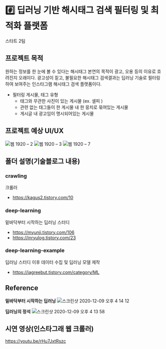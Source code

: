 # #️⃣ 딥러닝 기반 해시태그 검색 필터링 및 최적화 플랫폼

스타트 2팀

## 프로젝트 목적

원하는 정보를 한 눈에 볼 수 있다는 해시태그 본연의 목적이 광고, 오용 등의 이유로 흐려진지 오래이다. 광고성이 짙고, 불필요한 해시태그 검색결과는 딥러닝 기술로 필터링하여 보여주는 인스타그램 해시태그 검색 플랫폼이다.

- 필터링 게시물, 태그 유형
    - 태그와 무관한 사진이 있는 게시물 (ex. 셀피 )
    - 관련 없는 태그들이 한 게시물 내 한 뭉치로 묶여있는 게시물
    - 게시글 내 광고임이 명시되어있는 게시물
    
    
## 프로젝트 예상 UI/UX

![웹 1920 – 2](https://user-images.githubusercontent.com/55133794/101447690-11ec9a00-3969-11eb-9014-31f8e3e93187.png)
![웹 1920 – 3](https://user-images.githubusercontent.com/55133794/101447731-1e70f280-3969-11eb-984b-0bb5e6743c3b.png)
![웹 1920 – 7](https://user-images.githubusercontent.com/55133794/101447734-1f098900-3969-11eb-868d-f8f66dc6e480.png)


## 폴더 설명(기술블로그 내용)


### crawling
크롤러
- https://kagus2.tistory.com/10


### deep-learning
밑바닥부터 시작하는 딥러닝 스터디
- https://myunji.tistory.com/106
- https://inryulog.tistory.com/23


### deep-learning-example
딥러닝 스터디 이후 데이터 수집 및 딥러닝 모델 제작
- https://iagreebut.tistory.com/category/ML



## Reference

**밑바닥부터 시작하는 딥러닝**
![스크린샷 2020-12-09 오후 4 14 12](https://user-images.githubusercontent.com/74401770/101597165-ae7e6d00-3a39-11eb-9f7a-64f4de90daa6.png)


**딥러닝의 정석** 
![스크린샷 2020-12-09 오후 4 13 58](https://user-images.githubusercontent.com/74401770/101597195-b8a06b80-3a39-11eb-8f93-d8e41243a572.png)


## 시연 영상(인스타그래 웹 크롤러)

https://youtu.be/rHu7JxtRszc

